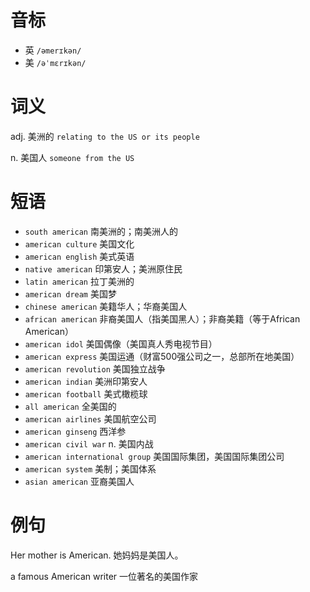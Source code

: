 # 音标

- 英 `/əmerɪkən/`
- 美 `/əˈmɛrɪkən/`

# 词义

adj. 美洲的
`relating to the US or its people`

n. 美国人
`someone from the US`

# 短语

- `south american` 南美洲的；南美洲人的
- `american culture` 美国文化
- `american english` 美式英语
- `native american` 印第安人；美洲原住民
- `latin american` 拉丁美洲的
- `american dream` 美国梦
- `chinese american` 美籍华人；华裔美国人
- `african american` 非裔美国人（指美国黑人）；非裔美籍（等于African American）
- `american idol` 美国偶像（美国真人秀电视节目）
- `american express` 美国运通（财富500强公司之一，总部所在地美国）
- `american revolution` 美国独立战争
- `american indian` 美洲印第安人
- `american football` 美式橄榄球
- `all american` 全美国的
- `american airlines` 美国航空公司
- `american ginseng` 西洋参
- `american civil war` n. 美国内战
- `american international group` 美国国际集团，美国国际集团公司
- `american system` 美制；美国体系
- `asian american` 亚裔美国人

# 例句

Her mother is American.
她妈妈是美国人。

a famous American writer
一位著名的美国作家


